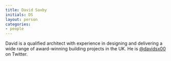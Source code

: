 ```yaml
---
title: David Saxby
initials: DS
layout: person
categories:
- people
---
```


David is a qualified architect with experience in designing and delivering a wide range of award-winning building projects in the UK. He is [@davidsx00][] on Twitter.

[@davidsx00]: https://twitter.com/davidsx00
[A Right To Build: The Next Mass House-Building Industry]: http://issuu.com/alastairparvin/docs/2011_07_06_arighttobuild
